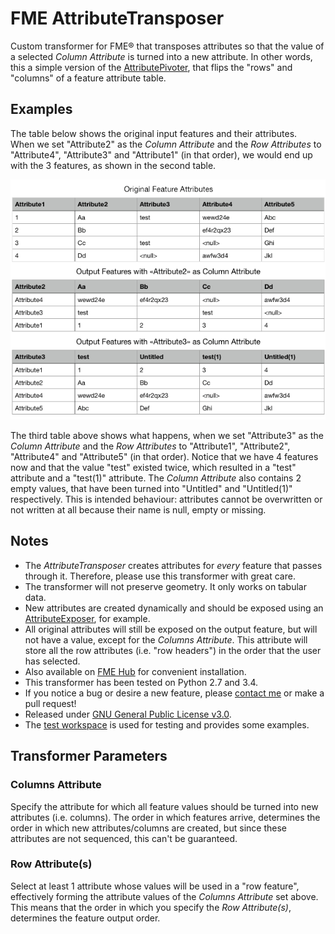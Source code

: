 # FME AttributeTransposer
Custom transformer for FME® that transposes attributes so that the value of a selected _Column Attribute_ is turned into a new attribute. In other words, this a simple version of the [AttributePivoter](https://www.safe.com/transformers/attribute-pivoter/), that flips the "rows" and "columns" of a feature attribute table.  

## Examples  
The table below shows the original input features and their attributes.  
When we set "Attribute2" as the _Column Attribute_ and the _Row Attributes_ to "Attribute4", "Attribute3" and "Attribute1" (in that order), we would end up with the 3 features, as shown in the second table.   

![Example Tables](https://github.com/SanderSchaminee/fme-attributetransposer/raw/master/example.png)  

The third table above shows what happens, when we set "Attribute3" as the _Column Attribute_ and the _Row Attributes_ to "Attribute1", "Attribute2", "Attribute4" and "Attribute5" (in that order). Notice that we have 4 features now and that the value "test" existed twice, which resulted in a "test" attribute and a "test(1)" attribute. The _Column Attribute_ also contains 2 empty values, that have been turned into "Untitled" and "Untitled(1)" respectively. This is intended behaviour: attributes cannot be overwritten or not written at all because their name is null, empty or missing.  
  
## Notes  
- The _AttributeTransposer_ creates attributes for _every_ feature that passes through it. Therefore, please use this transformer with great care.  
- The transformer will not preserve geometry. It only works on tabular data.  
- New attributes are created dynamically and should be exposed using an [AttributeExposer](https://www.safe.com/transformers/attribute-exposer/), for example.  
- All original attributes will still be exposed on the output feature, but will not have a value, except for the _Columns Attribute_. This attribute will store all the row attributes (i.e. "row headers") in the order that the user has selected.  
- Also available on [FME Hub](https://hub.safe.com/transformers/attributetransposer) for convenient installation.
- This transformer has been tested on Python 2.7 and 3.4.  
- If you notice a bug or desire a new feature, please [contact me](8972335+SanderSchaminee@users.noreply.github.com) or make a pull request!  
- Released under [GNU General Public License v3.0](https://github.com/SanderSchaminee/fme-attributetransposer/blob/master/LICENSE).  
- The [test workspace](https://github.com/SanderSchaminee/fme-attributetransposer/blob/master/AttributeTransposerTest.fmw) is used for testing and provides some examples.  

## Transformer Parameters  
### Columns Attribute    
Specify the attribute for which all feature values should be turned into new attributes (i.e. columns). The order in which features arrive, determines the order in which new attributes/columns are created, but since these attributes are not sequenced, this can't be guaranteed.

### Row Attribute(s)  
Select at least 1 attribute whose values will be used in a "row feature", effectively forming the attribute values of the _Columns Attribute_ set above. This means that the order in which you specify the _Row Attribute(s)_, determines the feature output order.